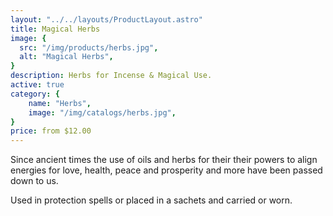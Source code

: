 ```yaml
---
layout: "../../layouts/ProductLayout.astro"
title: Magical Herbs
image: {
  src: "/img/products/herbs.jpg",
  alt: "Magical Herbs",
}
description: Herbs for Incense & Magical Use.
active: true
category: {
    name: "Herbs",
    image: "/img/catalogs/herbs.jpg",
}
price: from $12.00
---
```


Since ancient times the use of oils and herbs for their their powers to align energies for love, health, peace and prosperity and more have been passed down to us.

Used in protection spells or placed in a sachets and carried or worn.
